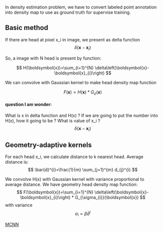 

In density estimation problem, we have to convert labeled point annotation into density map to use as ground truth for supervise training.

## Basic method

If there are head at pixel x_i in image, we present as delta function
$$
\delta\left(\boldsymbol{x}-\boldsymbol{x}_{i}\right)
$$

So, a image with N head is present by function: 

$$
H(\boldsymbol{x})=\sum_{i=1}^{N} \delta\left(\boldsymbol{x}-\boldsymbol{x}_{i}\right)
$$

We can convolve with Gaussian kernel to make head density map function

$$
F(\boldsymbol{x})=H(\boldsymbol{x}) * G_{\sigma}(\boldsymbol{x})
$$

#### question I am wonder:

What is x in delta function and H(x) ? If we are going to put the number into H(x), how it going to be ? What is value of x_i ? 
$$
\delta\left(\boldsymbol{x}-\boldsymbol{x}_{i}\right)
$$

## Geometry-adaptive kernels



For each head x_i, we calculate distance to k nearest head. Average distance is: 
$$
\bar{d}^{i}=\frac{1}{m} \sum_{j=1}^{m} d_{j}^{i}
$$


We convolve H(x) with Gaussian kernel with variance proportional to average distance. We have geometry head density map function: 
$$
F(\boldsymbol{x})=\sum_{i=1}^{N} \delta\left(\boldsymbol{x}-\boldsymbol{x}_{i}\right) * G_{\sigma_{i}}(\boldsymbol{x})
$$
with variance 
$$
\sigma_{i}=\beta \bar{d}^{i}
$$


[MCNN](https://www.cv-foundation.org/openaccess/content_cvpr_2016/papers/Zhang_Single-Image_Crowd_Counting_CVPR_2016_paper.pdf) 